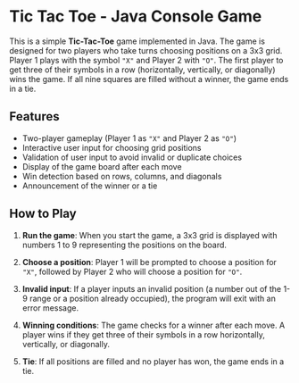 # Tic Tac Toe - Java Console Game

This is a simple **Tic-Tac-Toe** game implemented in Java. The game is designed for two players who take turns choosing positions on a 3x3 grid. Player 1 plays with the symbol `"X"` and Player 2 with `"O"`. The first player to get three of their symbols in a row (horizontally, vertically, or diagonally) wins the game. If all nine squares are filled without a winner, the game ends in a tie.

## Features

- Two-player gameplay (Player 1 as `"X"` and Player 2 as `"O"`)
- Interactive user input for choosing grid positions
- Validation of user input to avoid invalid or duplicate choices
- Display of the game board after each move
- Win detection based on rows, columns, and diagonals
- Announcement of the winner or a tie

## How to Play

1. **Run the game**: When you start the game, a 3x3 grid is displayed with numbers 1 to 9 representing the positions on the board.

2. **Choose a position**: Player 1 will be prompted to choose a position for `"X"`, followed by Player 2 who will choose a position for `"O"`. 

3. **Invalid input**: If a player inputs an invalid position (a number out of the 1-9 range or a position already occupied), the program will exit with an error message.

4. **Winning conditions**: The game checks for a winner after each move. A player wins if they get three of their symbols in a row horizontally, vertically, or diagonally.

5. **Tie**: If all positions are filled and no player has won, the game ends in a tie.




